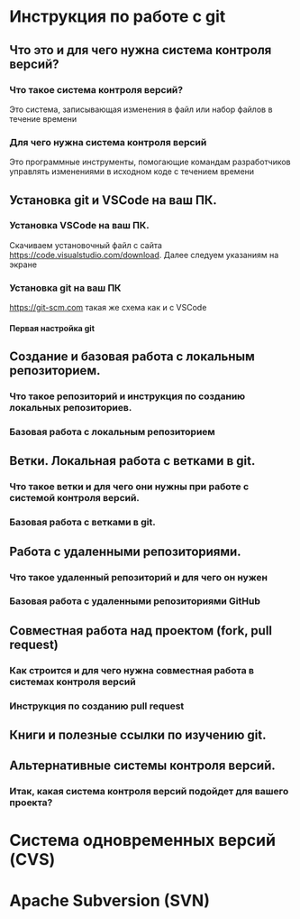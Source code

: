 # Инструкция по работе с git

## Что это и для чего нужна система контроля версий?

### Что такое система контроля версий?
Это система, записывающая изменения в файл или набор файлов в течение времени

### Для чего нужна система контроля версий
Это программные инструменты, помогающие командам разработчиков управлять изменениями в исходном коде с течением времени

## Установка git и VSCode на ваш ПК.

### Установка VSCode на ваш ПК.
Скачиваем установочный файл с сайта https://code.visualstudio.com/download. Далее следуем указаниям на экране

### Установка git на ваш ПК
https://git-scm.com такая же схема как и с VSCode

#### Первая настройка git

## Создание и базовая работа с локальным репозиторием.

### Что такое репозиторий и инструкция по созданию локальных репозиториев.

### Базовая работа с локальным репозиторием

## Ветки. Локальная работа с ветками в git.

### Что такое ветки и для чего они нужны при работе с системой контроля версий.

### Базовая работа с ветками в git.

## Работа с удаленными репозиториями.

### Что такое удаленный репозиторий и для чего он нужен

### Базовая работа с удаленными репозиториями GitHub

## Совместная работа над проектом (fork, pull request)

### Как строится и для чего нужна совместная работа в системах контроля версий

### Инструкция по созданию pull request

## Книги и полезные ссылки по изучению git.

## Альтернативные системы контроля версий.

### Итак, какая система контроля версий подойдет для вашего проекта?

# Система одновременных версий (CVS)

# Apache Subversion (SVN)

